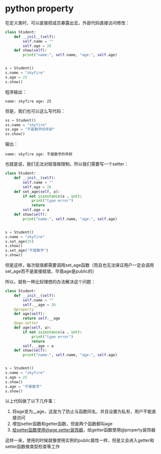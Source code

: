 # python property

在定义类时，可以直接把成员暴露出去，外部代码直接访问修改：

```python
class Student:
    def __init__(self):
        self.name = ""
        self.age = 26
    def show(self):
        print("name:", self.name, "age:", self.age)


s = Student()
s.name = "skyfire"
s.age = 25
s.show()
```

程序输出：

```text
name: skyfire age: 25
```

但是，我们也可以这么写代码：

```python
ss = Student()
ss.name = "skyfire"
ss.age = "不是数字的年龄"
ss.show()
```

输出：

```text
name: skyfire age: 不是数字的年龄
```

也就是说，我们无法对赋值做限制。所以我们需要写一个setter：

```python
class Student:
    def __init__(self):
        self.name = ""
        self.age = 26
    def set_age(self, a):
        if not isinstance(a , int):
            print("type error")
            return
        self.age = a
    def show(self):
        print("name:", self.name, "age:", self.age)


s = Student()
s.name = "skyfire"
s.set_age(25)
s.show()
s.set_age("不是数字")
s.show()
```

但是这样，每次赋值都需要调用set_age函数（而且也无法保证用户一定会调用set_age而不是直接赋值，毕竟age是public的）


所以，就有一种比较理想的办法解决这个问题：

```python
class Student:
    def __init__(self):
        self.name = ""
        self.__age = 26
    @property
    def age(self):
        return self.__age
    @age.setter
    def age(self, a):
        if not isinstance(a , int):
            print("type error")
            return
        self.__age = a
    def show(self):
        print("name:", self.name, "age:", self.age)


s = Student()
s.name = "skyfire"
s.age = 25
s.show()
s.age = "不是数字"
s.show()
```

以上代码做了以下几件事：

1. 将age变为__age，这是为了防止与函数同名，并且设置为私有，用户不能直接访问
2. 增加setter函数和getter函数，但是两个函数都叫age
3. 给setter函数使用@age.setter装饰器，给getter函数使用@property装饰器

这样一来，使用的时候就像使用实例的public属性一样，但是又会进入getter和setter函数做类型检查等工作